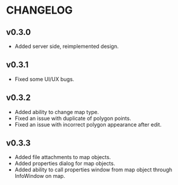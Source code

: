 # CHANGELOG

## v0.3.0
- Added server side, reimplemented design.

## v0.3.1
- Fixed some UI/UX bugs.

## v0.3.2
- Added ability to change map type.
- Fixed an issue with duplicate of polygon points.
- Fixed an issue with incorrect polygon appearance after edit.

## v0.3.3
- Added file attachments to map objects.
- Added properties dialog for map objects.
- Added ability to call properties window from map object through InfoWindow on map.